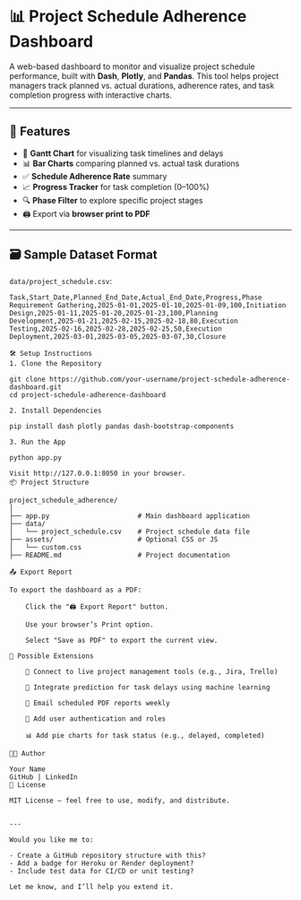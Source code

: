 # 📊 Project Schedule Adherence Dashboard

A web-based dashboard to monitor and visualize project schedule performance, built with **Dash**, **Plotly**, and **Pandas**. This tool helps project managers track planned vs. actual durations, adherence rates, and task completion progress with interactive charts.

---

## 🚀 Features

- 📅 **Gantt Chart** for visualizing task timelines and delays
- 📊 **Bar Charts** comparing planned vs. actual task durations
- ✅ **Schedule Adherence Rate** summary
- 📈 **Progress Tracker** for task completion (0–100%)
- 🔍 **Phase Filter** to explore specific project stages
- 🖨️ Export via **browser print to PDF**

---

## 🗃️ Sample Dataset Format

`data/project_schedule.csv`:

```csv
Task,Start_Date,Planned_End_Date,Actual_End_Date,Progress,Phase
Requirement Gathering,2025-01-01,2025-01-10,2025-01-09,100,Initiation
Design,2025-01-11,2025-01-20,2025-01-23,100,Planning
Development,2025-01-21,2025-02-15,2025-02-18,80,Execution
Testing,2025-02-16,2025-02-28,2025-02-25,50,Execution
Deployment,2025-03-01,2025-03-05,2025-03-07,30,Closure

🛠️ Setup Instructions
1. Clone the Repository

git clone https://github.com/your-username/project-schedule-adherence-dashboard.git
cd project-schedule-adherence-dashboard

2. Install Dependencies

pip install dash plotly pandas dash-bootstrap-components

3. Run the App

python app.py

Visit http://127.0.0.1:8050 in your browser.
📦 Project Structure

project_schedule_adherence/
│
├── app.py                      # Main dashboard application
├── data/
│   └── project_schedule.csv    # Project schedule data file
├── assets/                     # Optional CSS or JS
│   └── custom.css
├── README.md                   # Project documentation

📤 Export Report

To export the dashboard as a PDF:

    Click the "🖨️ Export Report" button.

    Use your browser’s Print option.

    Select "Save as PDF" to export the current view.

🧩 Possible Extensions

    📡 Connect to live project management tools (e.g., Jira, Trello)

    🧠 Integrate prediction for task delays using machine learning

    🧾 Email scheduled PDF reports weekly

    🔐 Add user authentication and roles

    📊 Add pie charts for task status (e.g., delayed, completed)

👨‍💻 Author

Your Name
GitHub | LinkedIn
📄 License

MIT License – feel free to use, modify, and distribute.


---

Would you like me to:

- Create a GitHub repository structure with this?
- Add a badge for Heroku or Render deployment?
- Include test data for CI/CD or unit testing?

Let me know, and I’ll help you extend it.
